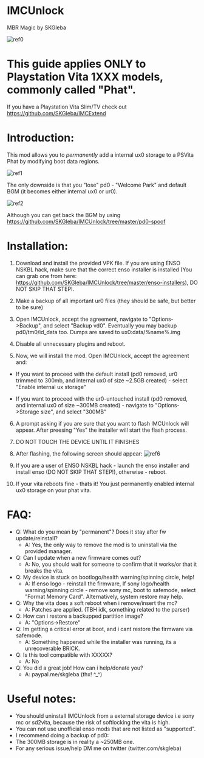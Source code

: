 # IMCUnlock
MBR Magic by SKGleba

![ref0](https://cdn.discordapp.com/attachments/466454495258476545/466463541185216512/IMG_20180711_063013.jpg)

# This guide applies ONLY to Playstation Vita 1XXX models, commonly called "Phat".
If you have a Playstation Vita Slim/TV check out https://github.com/SKGleba/IMCExtend
# Introduction:
This mod allows you to _permanently_ add a internal ux0 storage to a PSVita Phat by modifying boot data regions.

![ref1](https://cdn.discordapp.com/attachments/466454244929699861/466458976901529600/IMG_20180710_180418.jpg)

The only downside is that you "lose" pd0 - "Welcome Park" and default BGM (it becomes either internal ux0 or ur0).

![ref2](https://cdn.discordapp.com/attachments/466454244929699861/466460781756809216/IMG_20180711_062701.jpg)

Although you can get back the BGM by using https://github.com/SKGleba/IMCUnlock/tree/master/pd0-spoof

# Installation:
1) Download and install the provided VPK file. If you are using ENSO NSKBL hack, make sure that the correct enso installer is installed (You can grab one from here: https://github.com/SKGleba/IMCUnlock/tree/master/enso-installers), DO NOT SKIP THAT STEP!.

2) Make a backup of all important ur0 files (they should be safe, but better to be sure)

3) Open IMCUnlock, accept the agreement, navigate to "Options->Backup", and select "Backup vd0". Eventually you may backup pd0/tm0/id_data too. Dumps are saved to ux0:data/%name%.img

4) Disable all unnecessary plugins and reboot.

5) Now, we will install the mod. Open IMCUnlock, accept the agreement and:
  - If you want to proceed with the default install (pd0 removed, ur0 trimmed to 300mb, and internal ux0 of size ~2.5GB created) - select "Enable internal ux storage"
  
  - If you want to proceed with the ur0-untouched install (pd0 removed, and internal ux0 of size ~300MB created) - navigate to "Options->Storage size", and select "300MB"
  
6) A prompt asking if you are sure that you want to flash IMCUnlock will appear. After preesing "Yes" the installer will start the flash process.

7) DO NOT TOUCH THE DEVICE UNTIL IT FINISHES

8) After flashing, the following screen should appear:
![ref6](https://cdn.discordapp.com/attachments/466454495258476545/466462385499275274/IMG_20180711_063154.jpg)

9) If you are a user of ENSO NSKBL hack - launch the enso installer and install enso (DO NOT SKIP THAT STEP!), otherwise - reboot.

10) If your vita reboots fine - thats it! You just permanently enabled internal ux0 storage on your phat vita.

# FAQ:
 - Q: What do you mean by "permanent"? Does it stay after fw update/reinstall?
   - A: Yes, the only way to remove the mod is to uninstall via the provided manager.
 - Q: Can I update when a new firmware comes out?
   - A: No, you should wait for someone to confirm that it works/or that it breaks the vita.
 - Q: My device is stuck on bootlogo/health warning/spinning circle, help!
   - A: If enso logo - reinstall the firmware, If sony logo/health warning/spinning circle - remove sony mc, boot to safemode, select "Format Memory Card". Alternatively, system restore may help.
 - Q: Why the vita does a soft reboot when i remove/insert the mc?
   - A: Patches are applied. (TBH idk, something related to the parser)
 - Q: How can i restore a backupped partition image?
   - A: "Options->Restore"
 - Q: Im getting a critical error at boot, and i cant restore the firmware via safemode.
   - A: Something happened while the installer was running, its a unrecoverable BRICK.
 - Q: Is this tool compatible with XXXXX?
   - A: No
 - Q: You did a great job! How can i help/donate you?
   - A: paypal.me/skgleba (thx! ^_^)
 
 # Useful notes:
- You should uninstall IMCUnlock from a external storage device i.e sony mc or sd2vita, because the risk of softlocking the vita is high.
- You can not use unofficial enso mods that are not listed as "supported".
- I recommend doing a backup of pd0:
- The 300MB storage is in reality a ~250MB one.
- For any serious issue/help DM me on twitter (twitter.com/skgleba)
